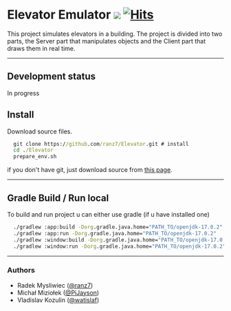 # Elevator Emulator ![](https://us-central1-progress-markdown.cloudfunctions.net/progress/35) [![Hits](https://hits.seeyoufarm.com/api/count/incr/badge.svg?url=https%3A%2F%2Fgithub.com%2Franz7%2FElevator%2F&count_bg=%237AAA56&title_bg=%236F1C1C&icon=github.svg&icon_color=%23C17878&title=hits&edge_flat=false)](https://hits.seeyoufarm.com)
This project simulates elevators in a building. The project is divided into two parts, the Server part that manipulates
objects and the Client part that draws them in real time.
___

## Development status

In progress

## Install

Download source files.

```bat
  git clone https://github.com/ranz7/Elevator.git # install
  cd ./Elevator
  prepare_env.sh
```

if you don't have git, just download source
from [this page](https://github.com/watislaf/chessbot/releases/tag/V1.0.1600Elo).
____

## Gradle Build / Run local
To build and run project u can either use gradle (if u have installed one)

```bat
  ./gradlew :app:build -Dorg.gradle.java.home="PATH_TO/openjdk-17.0.2"
  ./gradlew :app:run -Dorg.gradle.java.home="PATH_TO/openjdk-17.0.2"
  ./gradlew :window:build -Dorg.gradle.java.home="PATH_TO/openjdk-17.0.2"
  ./gradlew :window:run -Dorg.gradle.java.home="PATH_TO/openjdk-17.0.2"
 ```
_____

### Authors

* Radek Mysliwiec ([@ranz7](https://github.com/ranz7))
* Michał Miziołek ([@PiJayson](https://github.com/PiJayson))
* Vladislav Kozulin ([@watislaf](https://github.com/watislaf))
